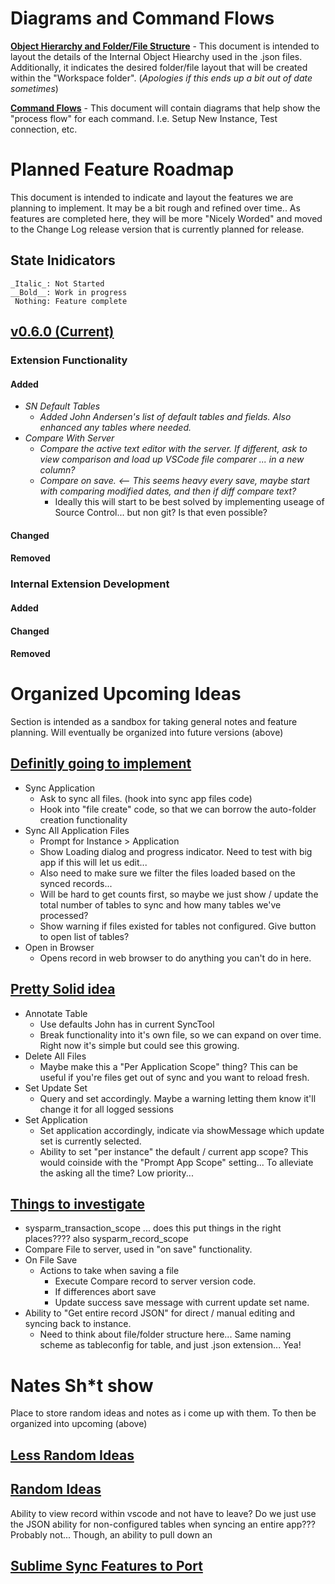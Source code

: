 # Diagrams and Command Flows

[__Object Hierarchy and Folder/File Structure__](https://www.lucidchart.com/invitations/accept/9311c598-a1ee-47b5-86a4-6a88d12fd003) - This document is intended to layout the details of the Internal Object Hiearchy used in the .json files. Additionally, it indicates the desired folder/file layout that will be created within the "Workspace folder". (_Apologies if this ends up a bit out of date sometimes_)

[__Command Flows__]() - This document will contain diagrams that help show the "process flow" for each command. I.e. Setup New Instance, Test connection, etc.

# Planned Feature Roadmap
This document is intended to indicate and layout the features we are planning to implement. It may be a bit rough and refined over time.. As features are completed here, they will be more "Nicely Worded" and moved to the Change Log release version that is currently planned for release.

## State Inidicators
    _Italic_: Not Started
    __Bold__: Work in progress
     Nothing: Feature complete

## [v0.6.0 (Current)]()

### Extension Functionality
#### Added
- _SN Default Tables_
    - _Added John Andersen's list of default tables and fields. Also enhanced any tables where needed._
- _Compare With Server_
    - _Compare the active text editor with the server. If different, ask to view comparison and load up VSCode file comparer ... in a new column?_
    - _Compare on save. <-- This seems heavy every save, maybe start with comparing modified dates, and then if diff compare text?_
        - Ideally this will start to be best solved by implementing useage of Source Control... but non git? Is that even possible?
        
#### Changed

#### Removed


### Internal Extension Development

#### Added

#### Changed

#### Removed



Organized Upcoming Ideas
==================================================================================
Section is intended as a sandbox for taking general notes and feature planning. Will eventually be organized into future versions (above)

## [Definitly going to implement]()

- Sync Application
    - Ask to sync all files. (hook into sync app files code) 
    - Hook into "file create" code, so that we can borrow the auto-folder creation functionality
- Sync All Application Files
    - Prompt for Instance > Application
    - Show Loading dialog and progress indicator. Need to test with big app if this will let us edit...
    - Also need to make sure we filter the files loaded based on the synced records... 
    - Will be hard to get counts first, so maybe we just show / update the total number of tables to sync and how many tables we've processed? 
    - Show warning if files existed for tables not configured. Give button to open list of tables?
- Open in Browser 
    - Opens record in web browser to do anything you can't do in here. 
    

## [Pretty Solid idea]()
- Annotate Table
    - Use defaults John has in current SyncTool
    - Break functionality into it's own file, so we can expand on over time. Right now it's simple but could see this growing. 
- Delete All Files
    - Maybe make this a "Per Application Scope" thing? This can be useful if you're files get out of sync and you want to reload fresh.
- Set Update Set
    - Query and set accordingly. Maybe a warning letting them know it'll change it for all logged sessions
- Set Application
    - Set application accordingly, indicate via showMessage which update set is currently selected. 
    - Ability to set "per instance" the default / current app scope? This would coinside with the "Prompt App Scope" setting... To alleviate the asking all the time? Low priority...


## [Things to investigate]()
- sysparm_transaction_scope  ... does this put things in the right places???? also sysparm_record_scope
- Compare File to server, used in "on save" functionality. 
- On File Save
    - Actions to take when saving a file
        - Execute Compare record to server version code. 
        - If differences abort save
        - Update success save message with current update set name.
- Ability to "Get entire record JSON" for direct / manual editing and syncing back to instance. 
    - Need to think about file/folder structure here... Same naming scheme as tableconfig for table, and just .json extension... Yea!


Nates Sh*t show
==================================================================================
Place to store random ideas and notes as i come up with them. To then be organized into upcoming (above)

## [Less Random Ideas]()

## [Random Ideas]()
Ability to view record within vscode and not have to leave? 
Do we just use the JSON ability for non-configured tables when syncing an entire app??? Probably not... 
Though, an ability to pull down an 


## [Sublime Sync Features to Port]()
